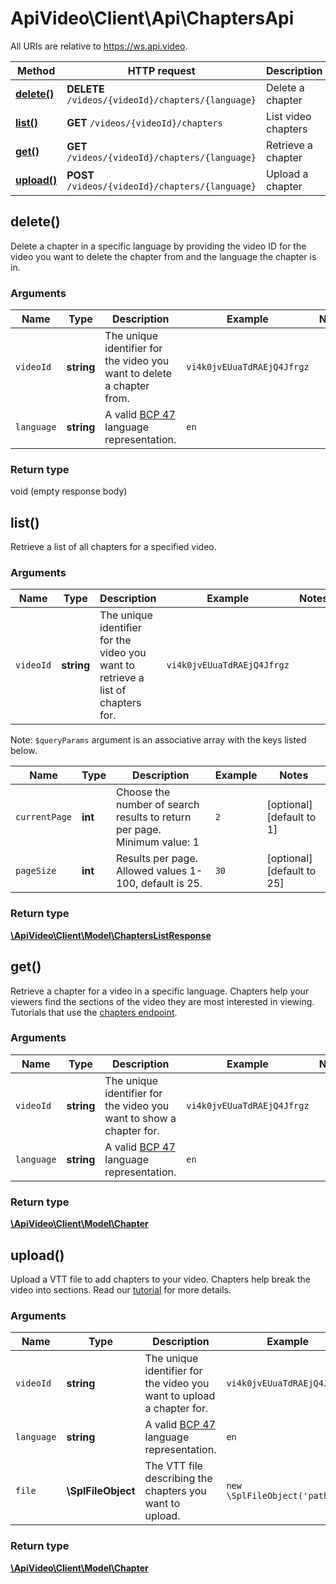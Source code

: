 # ApiVideo\Client\Api\ChaptersApi

All URIs are relative to https://ws.api.video.

Method | HTTP request | Description
------------- | ------------- | -------------
[**delete()**](ChaptersApi.md#delete) | **DELETE** `/videos/{videoId}/chapters/{language}` | Delete a chapter
[**list()**](ChaptersApi.md#list) | **GET** `/videos/{videoId}/chapters` | List video chapters
[**get()**](ChaptersApi.md#get) | **GET** `/videos/{videoId}/chapters/{language}` | Retrieve a chapter
[**upload()**](ChaptersApi.md#upload) | **POST** `/videos/{videoId}/chapters/{language}` | Upload a chapter


## delete()


Delete a chapter in a specific language by providing the video ID for the video you want to delete the chapter from and the language the chapter is in.


### Arguments



Name | Type | Description  | Example | Notes
------------- | ------------- | ------------- | ------------- | -------------
 `videoId` | **string**| The unique identifier for the video you want to delete a chapter from. | `vi4k0jvEUuaTdRAEjQ4Jfrgz` |
 `language` | **string**| A valid [BCP 47](https://github.com/libyal/libfwnt/wiki/Language-Code-identifiers) language representation. | `en` |




### Return type

void (empty response body)




## list()


Retrieve a list of all chapters for a specified video.


### Arguments


Name | Type | Description  | Example | Notes
------------- | ------------- | ------------- | ------------- | -------------
 `videoId` | **string**| The unique identifier for the video you want to retrieve a list of chapters for. | `vi4k0jvEUuaTdRAEjQ4Jfrgz` |


Note: `$queryParams` argument is an associative array with the keys listed below.

Name | Type | Description  | Example | Notes
------------- | ------------- | ------------- | ------------- | -------------
 `currentPage` | **int**| Choose the number of search results to return per page. Minimum value: 1 | `2` | [optional] [default to 1]
 `pageSize` | **int**| Results per page. Allowed values 1-100, default is 25. | `30` | [optional] [default to 25]






### Return type

[**\ApiVideo\Client\Model\ChaptersListResponse**](../Model/ChaptersListResponse.md)




## get()


Retrieve a chapter for a video in a specific language.  Chapters help your viewers find the sections of the video they are most interested in viewing. Tutorials that use the [chapters endpoint](https://api.video/blog/endpoints/chapters).


### Arguments



Name | Type | Description  | Example | Notes
------------- | ------------- | ------------- | ------------- | -------------
 `videoId` | **string**| The unique identifier for the video you want to show a chapter for. | `vi4k0jvEUuaTdRAEjQ4Jfrgz` |
 `language` | **string**| A valid [BCP 47](https://github.com/libyal/libfwnt/wiki/Language-Code-identifiers) language representation. | `en` |




### Return type

[**\ApiVideo\Client\Model\Chapter**](../Model/Chapter.md)




## upload()


Upload a VTT file to add chapters to your video. Chapters help break the video into sections. Read our [tutorial](https://api.video/blog/tutorials/adding-chapters-to-your-videos) for more details.


### Arguments



Name | Type | Description  | Example | Notes
------------- | ------------- | ------------- | ------------- | -------------
 `videoId` | **string**| The unique identifier for the video you want to upload a chapter for. | `vi4k0jvEUuaTdRAEjQ4Jfrgz` |
 `language` | **string**| A valid [BCP 47](https://github.com/libyal/libfwnt/wiki/Language-Code-identifiers) language representation. | `en` |
 `file` | **\SplFileObject**| The VTT file describing the chapters you want to upload. | `new \SplFileObject('path')` |




### Return type

[**\ApiVideo\Client\Model\Chapter**](../Model/Chapter.md)



